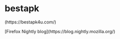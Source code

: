 # bestapk
<dt>(https://bestapk4u.com/)</dt>
<dl>

<dt>[Firefox Nightly blog](https://blog.nightly.mozilla.org/)</dt>
